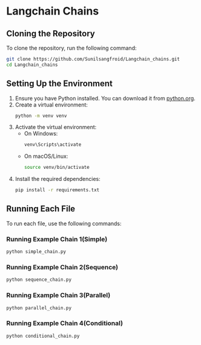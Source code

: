 # Langchain Chains

## Cloning the Repository
To clone the repository, run the following command:
```sh
git clone https://github.com/Sunilsangfroid/Langchain_chains.git
cd Langchain_chains
```

## Setting Up the Environment
1. Ensure you have Python installed. You can download it from [python.org](https://www.python.org/).
2. Create a virtual environment:
    ```sh
    python -m venv venv
    ```
3. Activate the virtual environment:
    - On Windows:
        ```sh
        venv\Scripts\activate
        ```
    - On macOS/Linux:
        ```sh
        source venv/bin/activate
        ```
4. Install the required dependencies:
    ```sh
    pip install -r requirements.txt
    ```

## Running Each File
To run each file, use the following commands:

### Running Example Chain 1(Simple)
```sh
python simple_chain.py
```

### Running Example Chain 2(Sequence)
```sh
python sequence_chain.py
```

### Running Example Chain 3(Parallel)
```sh
python parallel_chain.py
```

### Running Example Chain 4(Conditional)
```sh
python conditional_chain.py
```
